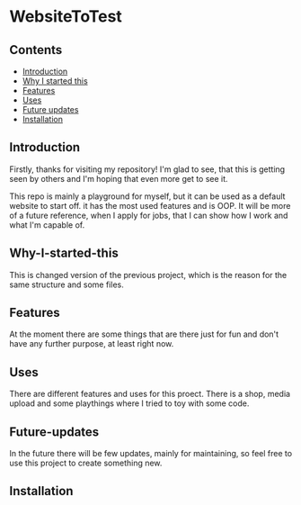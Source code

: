 # WebsiteToTest 

## Contents
- [Introduction](#ntroduction) 
- [Why I started this](#why-i-started-this) 
- [Features](#features) 
- [Uses](#uses)
- [Future updates](#future-updates) 
- [Installation](#installation)


## Introduction 
Firstly, thanks for visiting my repository! I'm glad to see, that this is getting seen by others and I'm hoping that even more get to see it. 

This repo is mainly a playground for myself, but it can be used as a default website to start off. it has the most used features and is OOP. It will be more of a future reference, when I apply for jobs, that I can show how I work and what I'm capable of. 

## Why-I-started-this
This is changed version of the previous project, which is the reason for the same structure and some files. 

## Features 
At the moment there are some things that are there just for fun and don't have any further purpose, at least right now. 

## Uses
There are different features and uses for this proect. There is a shop, media upload and some playthings where I tried to toy with some code. 

## Future-updates
In the future there will be few updates, mainly for maintaining, so feel free to use this project to create something new. 

## Installation
